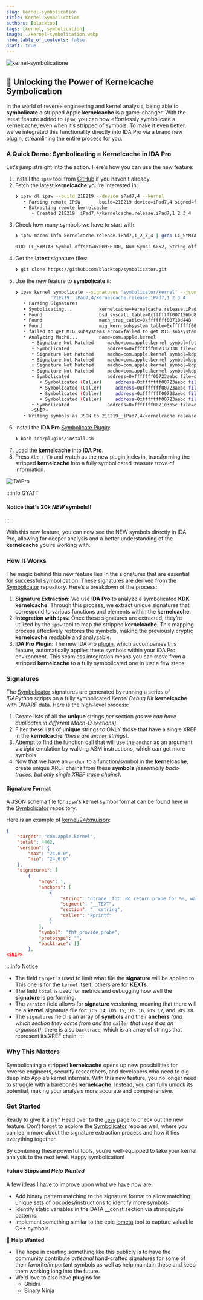 ```yaml
---
slug: kernel-symbolication
title: Kernel Symbolication
authors: [blacktop]
tags: [kernel, symbolication]
image: ./kernel-symbolication.webp
hide_table_of_contents: false
draft: true
---
```


![kernel-symbolicatione](./kernel-symbolication.webp)

## 🔐 Unlocking the Power of Kernelcache Symbolication

In the world of reverse engineering and kernel analysis, being able to **symbolicate** a stripped Apple **kernelcache** is a game-changer. With the latest feature added to `ipsw`, you can now effortlessly symbolicate a kernelcache, even when it’s stripped of symbols. To make it even better, we’ve integrated this functionality directly into IDA Pro via a brand new [plugin](https://github.com/blacktop/symbolicator/tree/main/ida/plugins/README.md), streamlining the entire process for you.

### A Quick Demo: Symbolicating a Kernelcache in IDA Pro

Let’s jump straight into the action. Here’s how you can use the new feature:

1. Install the `ipsw` tool from [GitHub](https://github.com/blacktop/ipsw) if you haven't already.
2. Fetch the latest **kernelcache** you’re interested in:
   ```bash
   ❯ ipsw dl ipsw --build 21E219 --device iPad7,4 --kernel
      • Parsing remote IPSW       build=21E219 device=iPad7,4 signed=false version=17.4
      • Extracting remote kernelcache
         • Created 21E219__iPad7,4/kernelcache.release.iPad7,1_2_3_4
   ```
3. Check how many symbols we have to start with:
   ```bash
   ❯ ipsw macho info kernelcache.release.iPad7,1_2_3_4 | grep LC_SYMTAB

   018: LC_SYMTAB Symbol offset=0x009FE1D0, Num Syms: 6052, String offset=...
   ```
4. Get the **latest** signature files:
   ```bash
   ❯ git clone https://github.com/blacktop/symbolicator.git
   ```
5. Use the new feature to **symbolicate** it:
   ```bash
   ❯ ipsw kernel symbolicate --signatures 'symbolicator/kernel' --json \
                '21E219__iPad7,4/kernelcache.release.iPad7,1_2_3_4'
      • Parsing Signatures       
      • Symbolicating...          kernelcache=kernelcache.release.iPad7,1_2_3_4
      • Found                     bsd_syscall_table=0xfffffff007156bd8
      • Found                     mach_trap_table=0xfffffff00710d448
      • Found                     mig_kern_subsystem table=0xfffffff0071009c8
      • failed to get MIG subsystems error=failed to get MIG subsystems: EOF
      • Analyzing MachO...        name=com.apple.kernel
         • Signature Not Matched     macho=com.apple.kernel symbol=fbt_provide_probe
         • Symbolicated              address=0xfffffff007337338 file=com.apple.kernel symbol=__stack_chk_fail
         • Signature Not Matched     macho=com.apple.kernel symbol=kdp_packet
         • Signature Not Matched     macho=com.apple.kernel symbol=kdp_set_breakpoint_internal
         • Signature Not Matched     macho=com.apple.kernel symbol=kdp_remove_all_breakpoints
         • Signature Not Matched     macho=com.apple.kernel symbol=kdp_unknown
         • Symbolicated              address=0xfffffff00723aebc file=com.apple.kernel symbol=kernel_bootstrap
            • Symbolicated (Caller)     address=0xfffffff00723aebc file=com.apple.kernel symbol=machine_startup
            • Symbolicated (Caller)     address=0xfffffff00723aebc file=com.apple.kernel symbol=arm_init
            • Symbolicated (Caller)     address=0xfffffff00723aebc file=com.apple.kernel symbol=_start_first_cpu
            • Symbolicated (Caller)     address=0xfffffff00723aebc file=com.apple.kernel symbol=_LowResetVectorEnd
         • Symbolicated              address=0xfffffff0071d3b5c file=com.apple.kernel symbol=finalize_kcdata                
         <SNIP>
      • Writing symbols as JSON to 21E219__iPad7,4/kernelcache.release.iPad7,1_2_3_4.symbols.json      
   ```
6. Install the **IDA Pro** [Symbolicate Plugin](https://github.com/blacktop/symbolicator/tree/main/ida/plugins):
   ```bash
   ❯ bash ida/plugins/install.sh
   ```
7. Load the **kernelcache** into **IDA Pro**.
8. Press `Alt + F8` and watch as the new plugin kicks in, transforming the stripped **kernelcache** into a fully symbolicated treasure trove of information.

![IDAPro](https://raw.githubusercontent.com/blacktop/symbolicator/main/ida/docs/ida.png)

:::info GYATT
#### Notice that's 20k *NEW* symbols!!
:::

With this new feature, you can now see the NEW symbols directly in IDA Pro, allowing for deeper analysis and a better understanding of the **kernelcache** you’re working with.

### How It Works

The magic behind this new feature lies in the signatures that are essential for successful symbolication. These signatures are derived from the [Symbolicator](https://github.com/blacktop/symbolicator) repository. Here’s a breakdown of the process:

1. **Signature Extraction:** We use **IDA Pro** to analyze a symbolicated **KDK kernelcache**. Through this process, we extract unique signatures that correspond to various functions and elements within the **kernelcache**.
2. **Integration with `ipsw`:** Once these signatures are extracted, they’re utilized by the `ipsw` tool to map the stripped **kernelcache**. This mapping process effectively restores the symbols, making the previously cryptic **kernelcache** readable and analyzable.
3. **IDA Pro Plugin:** The new IDA Pro [plugin](https://github.com/blacktop/symbolicator/tree/main/ida/plugins/README.md), which accompanies this feature, automatically applies these symbols within your IDA Pro environment. This seamless integration means you can move from a stripped **kernelcache** to a fully symbolicated one in just a few steps.

### Signatures

The [Symbolicator](https://github.com/blacktop/symbolicator) signatures are generated by running a series of *IDAPython* scripts on a fully symbolicated *Kernel Debug Kit* **kernelcache** with DWARF data. Here is the high-level process:

1. Create lists of all the **unique** strings *per* section *(as we can have duplicates in different Mach-O sections)*.
2. Filter these lists of **unique** strings to ONLY those that have a single XREF in the **kernelcache** *(these are `anchor` strings)*.
3. Attempt to find the function call that will use the `anchor` as an argument via *light* emulation by walking ASM instructions, which can get more symbols.
4. Now that we have an `anchor` to a function/symbol in the **kernelcache**, create unique XREF chains from these **symbols** *(essentially back-traces, but only single XREF trace chains)*.

#### Signature Format

A JSON schema file for `ipsw`'s kernel symbol format can be found [here](https://github.com/blacktop/symbolicator/blob/main/schema.json) in the [Symbolicator](https://github.com/blacktop/symbolicator) repository.

Here is an example of [kernel/24/xnu.json](https://github.com/blacktop/symbolicator/blob/main/kernel/24/xnu.json):
```json
{
    "target": "com.apple.kernel",
    "total": 4462,
    "version": {
        "max": "24.0.0",
        "min": "24.0.0"
    },
    "signatures": [
        {
            "args": 1,
            "anchors": [
                {
                    "string": "dtrace: fbt: No return probe for %s, walked to next routine at 0x%016llx\n",
                    "segment": "__TEXT",
                    "section": "__cstring",
                    "caller": "kprintf"
                }
            ],
            "symbol": "fbt_provide_probe",
            "prototype": "",
            "backtrace": []
        },
<SNIP>
```

:::info Notice
- The field `target` is used to limit what file the **signature** will be applied to. This one is for the `kernel` itself; others are for **KEXTs**.  
- The field `total` is used for metrics and debugging how well the **signature** is performing.
- The `version` field allows for **signature** versioning, meaning that there will be a **kernel** signature file for: `iOS 14`, `iOS 15`, `iOS 16`, `iOS 17`, and `iOS 18`.
- The `signatures` field is an array of **symbols** and their **anchors** *(and which section they came from and the `caller` that uses it as an argument)*; there is also `backtrace`, which is an array of strings that represent its XREF chain.
:::

### Why This Matters
Symbolicating a stripped **kernelcache** opens up new possibilities for reverse engineers, security researchers, and developers who need to dig deep into Apple’s kernel internals. With this new feature, you no longer need to struggle with a barebones **kernelcache**. Instead, you can fully unlock its potential, making your analysis more accurate and comprehensive.

### Get Started

Ready to give it a try? Head over to the [`ipsw`](https://github.com/blacktop/ipsw/releases) page to check out the new feature. Don’t forget to explore the [Symbolicator](https://github.com/blacktop/symbolicator) repo as well, where you can learn more about the signature extraction process and how it ties everything together.

By combining these powerful tools, you’re well-equipped to take your kernel analysis to the next level. Happy symbolication!

#### Future Steps and *Help Wanted*

A few ideas I have to improve upon what we have now are:

- Add binary pattern matching to the signature format to allow matching unique sets of opcodes/instructions to identify more symbols.
- Identify static variables in the DATA __const section via strings/byte patterns.
- Implement something similar to the epic [iometa](https://github.com/Siguza/iometa) tool to capture valuable C++ symbols.

🙏 **Help Wanted**

- The hope in creating something like this publicly is to have the community contribute *artisanal* hand-crafted signatures for some of their favorite/important symbols as well as help maintain these and keep them working long into the future.  
- We'd love to also have **plugins** for:
  - Ghidra
  - Binary Ninja